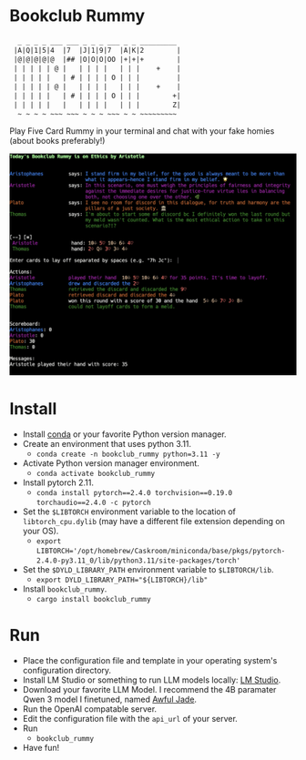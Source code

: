 # Bookclub Rummy

```
  _ _ _ _ ___ ___ _ _ _ ___ _ _ _________
 |A|Q|1|5|4  |7  |J|1|9|7  |A|K|2        |
 |@|@|@|@|@  |## |O|O|O|OO |+|+|+        |
 | | | | | @ |   | | | |   | | |    +    |
 | | | | |   | # | | | | O | | |         |
 | | | | | @ |   | | | |   | | |    +    |
 | | | | |   | # | | | | O | | |        +|
 | | | | |   |   | | | |   | | |        Z|
  ~ ~ ~ ~ ~~~ ~~~ ~ ~ ~ ~~~ ~ ~ ~~~~~~~~~
```

Play Five Card Rummy in your terminal and chat with your fake homies (about books preferably!)

![Bookclub Rummy playthrough screenshot](./bookclub_rummy.JPG)

# Install

- Install [conda](https://docs.conda.io/projects/conda/en/latest/user-guide/getting-started.html#managing-python) or your favorite Python version manager.
- Create an environment that uses python 3.11.
  - `conda create -n bookclub_rummy python=3.11 -y`
- Activate Python version manager environment.
  - `conda activate bookclub_rummy`
- Install pytorch 2.11.
  - `conda install pytorch==2.4.0 torchvision==0.19.0 torchaudio==2.4.0 -c pytorch`
- Set the `$LIBTORCH` environment variable to the location of `libtorch_cpu.dylib` (may have a different file extension depending on your OS).
  - `export LIBTORCH='/opt/homebrew/Caskroom/miniconda/base/pkgs/pytorch-2.4.0-py3.11_0/lib/python3.11/site-packages/torch'`
- Set the `$DYLD_LIBRARY_PATH` environment variable to `$LIBTORCH/lib`.
  - `export DYLD_LIBRARY_PATH="${LIBTORCH}/lib"`
- Install `bookclub_rummy`.
  - `cargo install bookclub_rummy`

# Run

- Place the configuration file and template in your operating system's configuration directory.
- Install LM Studio or something to run LLM models locally: [LM Studio](https://lmstudio.ai/).
- Download your favorite LLM Model. I recommend the 4B paramater Qwen 3 model I finetuned, named [Awful Jade](https://huggingface.co/dougiefresh/jade_qwen3_4b).
- Run the OpenAI compatable server.
- Edit the configuration file with the `api_url` of your server.
- Run
  - `bookclub_rummy`
- Have fun!


